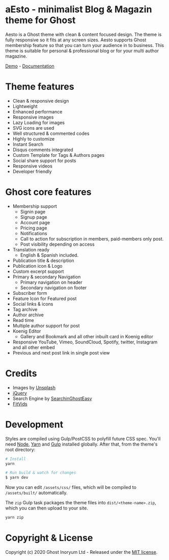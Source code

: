 # aEsto - minimalist Blog & Magazin theme for Ghost

Aesto is a Ghost theme with clean & content focused design. The theme is fully responsive so it fits at any screen sizes. Aesto supports Ghost membership feature so that you can turn your audience in to business. This theme is suitable for personal & professional blog or for your multi author magazine.

[Demo](https://aesto.inoryum.com) - [Documentation](https://inoryum.com/docs/aesto) 




# Theme features

*   Clean & responsive design
*   Lightweight
*   Enhanced performance
*   Responsive images
*   Lazy Loading for images
*   SVG icons are used
*   Well structured & commented codes
*   Highly to customize
*   Instant Search
*   Disqus comments integrated
*   Custom Template for Tags & Authors pages
*   Social share support for posts
*   Responsive videos
*   Developer friendly



# Ghost core features

*   Membership support  
    - Signin page  
    - Signup page  
    - Account page  
    - Pricing page  
    - Notifications  
    - Call to action for subscription in members, paid-members only post.  
    - Post visibility depending on access
*   Translation ready  
    - English & Spanish included.
*   Publication title & description
*   Publication icon & Logo
*   Custom excerpt support
*   Primary & secondary Navigation  
    - Primary navigation on header  
    - Secondary navigation on footer
*   Subscriber form
*   Feature Icon for Featured post
*   Social links & icons
*   Tag archive
*   Author archive
*   Read time
*   Multiple author support for post
*   Koenig Editor  
    - Gallery and Bookmark and all other inbuilt card in Koenig editor
*   Responsive YouTube, Vimeo, SoundCloud, Spotify, twitter, Instagram and all other embed
*   Previous and next post link in single post view



# Credits

*   Images by [Unsplash](https://unsplash.com/)
*   [jQuery](https://jquery.com/)
*   Search Engine by [SearchinGhostEasy](https://github.com/gmfmi/searchinghost-easy)
*   [FitVids](http://fitvidsjs.com/)




# Development

Styles are compiled using Gulp/PostCSS to polyfill future CSS spec. You'll need [Node](https://nodejs.org/), [Yarn](https://yarnpkg.com/) and [Gulp](https://gulpjs.com) installed globally. After that, from the theme's root directory:

```bash
# Install
yarn

# Run build & watch for changes
$ yarn dev
```

Now you can edit `/assets/css/` files, which will be compiled to `/assets/built/` automatically.

The `zip` Gulp task packages the theme files into `dist/<theme-name>.zip`, which you can then upload to your site.

```bash
yarn zip
```



# Copyright & License

Copyright (c) 2020 Ghost Inoryum Ltd - Released under the [MIT license](LICENSE).
